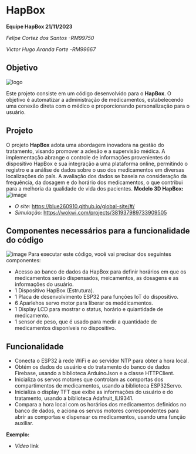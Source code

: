 # HapBox
**Equipe HapBox 21/11/2023**

*Felipe Cortez dos Santos -RM99750*

*Victor Hugo Aranda Forte -RM99667*

## Objetivo
![logo](https://github.com/Blue260910/global-site/assets/84590776/d4fd3d07-239b-44cd-b157-2b90e74764ce)

Este projeto consiste em um código desenvolvido para o **HapBox**. O objetivo é automatizar a administração de medicamentos, estabelecendo uma conexão direta com o médico e proporcionando personalização para o usuário.

## Projeto
O projeto **HapBox** adota uma abordagem inovadora na gestão do tratamento, visando promover a adesão e a supervisão médica. A implementação abrange o controle de informações provenientes do dispositivo HapBox e sua integração a uma plataforma online, permitindo o registro e a análise de dados sobre o uso dos medicamentos em diversas localizações do país. A avaliação dos dados se baseia na consideração da frequência, da dosagem e do horário dos medicamentos, o que contribui para a melhoria da qualidade de vida dos pacientes.
**Modelo 3D HapBox:**
![image](https://github.com/fczs0/HapBox/assets/145861403/a40de0d3-b62e-41df-8a49-1b812a0e12ab)

- *O site:* https://blue260910.github.io/global-site/#/
- *Simulação:* https://wokwi.com/projects/381937989733909505

## Componentes necessários para a funcionalidade do código
![image](https://github.com/fczs0/HapBox/assets/145861403/8463d574-ac53-4782-ae69-538bb78c29a9)
Para executar este código, você vai precisar dos seguintes componentes:

- Acesso ao banco de dados da HapBox para definir horários em que os medicamentos serão dispensados, meicamentos, as dosagens e as informações do usuário.
- 1 Dispositivo HapBox (Estrutura).
- 1 Placa de desenvolvimento ESP32 para funções IoT do dispositivo.
- 6 Aparlehos servo motor para liberar os meddicamentos.
- 1 Display LCD para mostrar o status, horário e quiantidade de medicamento.
- 1 sensor de peso, que é usado para medir a quantidade de medicamentos disponíveis no dispositivo.

## Funcionalidade
- Conecta o ESP32 à rede WiFi e ao servidor NTP para obter a hora local.
- Obtém os dados do usuário e do tratamento do banco de dados Firebase, usando a biblioteca ArduinoJson e a classe HTTPClient.
- Inicializa os servos motores que controlam as comportas dos compartimentos de medicamentos, usando a biblioteca ESP32Servo.
- Inicializa o display TFT que exibe as informações do usuário e do tratamento, usando a biblioteca Adafruit_ILI9341.
- Compara a hora local com os horários dos medicamentos definidos no banco de dados, e aciona os servos motores correspondentes para abrir as comportas e dispensar os medicamentos, usando uma função auxiliar.

**Exemplo:**

- *Vídeo* link
